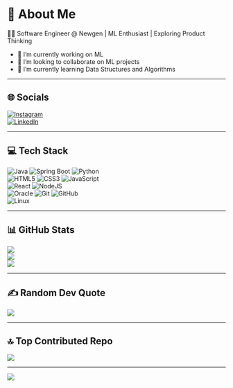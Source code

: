 # 💫 About Me
👨‍💻 Software Engineer @ Newgen | ML Enthusiast | Exploring Product Thinking  

- 🔭 I’m currently working on ML  
- 👯 I’m looking to collaborate on ML projects  
- 🌱 I’m currently learning Data Structures and Algorithms  

---

## 🌐 Socials
[![Instagram](https://img.shields.io/badge/Instagram-%23E4405F.svg?logo=Instagram&logoColor=white)](https://instagram.com/nittyansh)  
[![LinkedIn](https://img.shields.io/badge/LinkedIn-%230077B5.svg?logo=linkedin&logoColor=white)](https://www.linkedin.com/in/nittyansh-srivastava)  

---

## 💻 Tech Stack
![Java](https://img.shields.io/badge/java-%23ED8B00.svg?style=plastic&logo=java&logoColor=white) 
![Spring Boot](https://img.shields.io/badge/springboot-%236DB33F.svg?style=plastic&logo=spring&logoColor=white) 
![Python](https://img.shields.io/badge/python-3670A0?style=plastic&logo=python&logoColor=ffdd54)  
![HTML5](https://img.shields.io/badge/html5-%23E34F26.svg?style=plastic&logo=html5&logoColor=white) 
![CSS3](https://img.shields.io/badge/css3-%231572B6.svg?style=plastic&logo=css3&logoColor=white) 
![JavaScript](https://img.shields.io/badge/javascript-%23323330.svg?style=plastic&logo=javascript&logoColor=%23F7DF1E)  
![React](https://img.shields.io/badge/react-%2320232a.svg?style=plastic&logo=react&logoColor=%2361DAFB) 
![NodeJS](https://img.shields.io/badge/node.js-6DA55F?style=plastic&logo=node.js&logoColor=white)  
![Oracle](https://img.shields.io/badge/Oracle-F80000?style=plastic&logo=oracle&logoColor=white) 
![Git](https://img.shields.io/badge/Git-fc6d26?style=plastic&logo=git&logoColor=white) 
![GitHub](https://img.shields.io/badge/GitHub-%23121011.svg?style=plastic&logo=github&logoColor=white)  
![Linux](https://img.shields.io/badge/Linux-FCC624?style=plastic&logo=linux&logoColor=black)

---

## 📊 GitHub Stats
![](https://github-readme-stats.vercel.app/api?username=lucifersfier&theme=blue-green&hide_border=false&include_all_commits=true&count_private=true)  
![](https://github-readme-streak-stats.herokuapp.com/?user=lucifersfier&theme=blue-green&hide_border=false)  
![](https://github-readme-stats.vercel.app/api/top-langs/?username=lucifersfier&theme=blue-green&hide_border=false&layout=compact)

---

## ✍️ Random Dev Quote
![](https://quotes-github-readme.vercel.app/api?type=horizontal&theme=radical)

---

## 🔝 Top Contributed Repo
![](https://github-contributor-stats.vercel.app/api?username=lucifersfier&limit=5&theme=dark&combine_all_yearly_contributions=true)

---

[![](https://visitcount.itsvg.in/api?id=lucifersfier&icon=0&color=1)](https://visitcount.itsvg.in)
